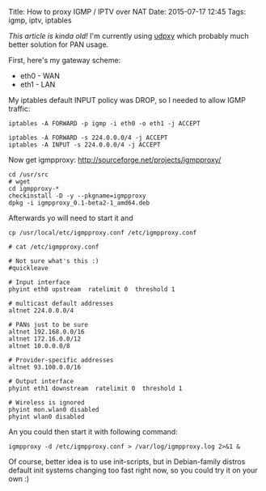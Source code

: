 Title: How to proxy IGMP / IPTV over NAT
Date: 2015-07-17 12:45
Tags: igmp, iptv, iptables

*This article is kinda old!* I'm currently using [udpxy](http://www.udpxy.com/index-en.html) which probably much better solution for PAN usage.

First, here's my gateway scheme:

- eth0 - WAN
- eth1 - LAN

My iptables default INPUT policy was DROP, so I needed to allow IGMP traffic:

```
iptables -A FORWARD -p igmp -i eth0 -o eth1 -j ACCEPT

iptables -A FORWARD -s 224.0.0.0/4 -j ACCEPT
iptables -A INPUT -s 224.0.0.0/4 -j ACCEPT
```

Now get igmpproxy:
http://sourceforge.net/projects/igmpproxy/

```
cd /usr/src
# wget
cd igmpproxy-*
checkinstall -D -y --pkgname=igmpproxy
dpkg -i igmpproxy_0.1-beta2-1_amd64.deb
```
Afterwards yo will need to start it and

```
cp /usr/local/etc/igmpproxy.conf /etc/igmpproxy.conf
```

```
# cat /etc/igmpproxy.conf

# Not sure what's this :)
#quickleave

# Input interface
phyint eth0 upstream  ratelimit 0  threshold 1

# multicast default addresses
altnet 224.0.0.0/4

# PANs just to be sure
altnet 192.168.0.0/16
altnet 172.16.0.0/12
altnet 10.0.0.0/8

# Provider-specific addresses
altnet 93.100.0.0/16

# Output interface
phyint eth1 downstream  ratelimit 0  threshold 1

# Wireless is ignored
phyint mon.wlan0 disabled
phyint wlan0 disabled
```

An you could then start it with following command:

```
igmpproxy -d /etc/igmpproxy.conf > /var/log/igmpproxy.log 2>&1 &
```

Of course, better idea is to use init-scripts, but in Debian-family distros default init systems changing too fast right now, so you could try it on your own :)
